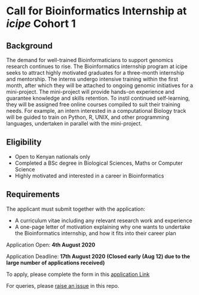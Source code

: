 # Call for Bioinformatics Internship at *icipe* Cohort 1

## Background
The demand for well-trained Bioinformaticians to support genomics research continues to rise. The Bioinformatics internship program at icipe seeks to attract highly motivated graduates for a three-month internship and mentorship. The interns undergo intensive training within the first month, after which they will be attached to ongoing genomic initiatives for a mini-project. The mini-project will provide hands-on experience and guarantee knowledge and skills retention. To instil continued self-learning, they will be assigned free online courses compiled to suit their training needs. For example, an intern interested in a computational Biology track will be guided to train on Python, R, UNIX, and other programming languages, undertaken in parallel with the mini-project.

## Eligibility
- Open to Kenyan nationals only
- Completed a BSc degree in Biological Sciences, Maths or Computer Science
- Highly motivated and interested in a career in Bioinformatics

## Requirements
The applicant must submit together with the application:
- A curriculum vitae including any relevant research work and experience
- A one-page letter of motivation explaining why one wants to undertake the Bioinformatics internship, and how it fits into their career plan

Application Open: **4th August 2020**

Application Deadline: **17th August 2020** **(Closed early (Aug 12) due to the large number of applications received)**

To apply, please complete the form in this [application Link](https://redcap.icipe.org/redcap/surveys/?s=KMH79XLEDJ)

For queries, please [raise an issue](https://github.com/mbbu/call_for_bioinfo_internship/issues) in this repo. 
